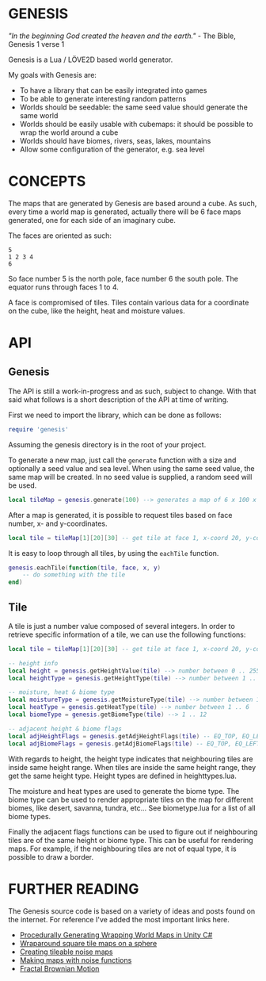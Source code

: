 # GENESIS

*"In the beginning God created the heaven and the earth."*
	- The Bible, Genesis 1 verse 1

Genesis is a Lua / LÖVE2D based world generator. 

My goals with Genesis are:

* To have a library that can be easily integrated into games
* To be able to generate interesting random patterns
* Worlds should be seedable: the same seed value should generate the same world
* Worlds should be easily usable with cubemaps: it should be possible to wrap the world around a cube
* Worlds should have biomes, rivers, seas, lakes, mountains
* Allow some configuration of the generator, e.g. sea level

# CONCEPTS

The maps that are generated by Genesis are based around a cube. As such, every
time a world map is generated, actually there will be 6 face maps generated, one 
for each side of an imaginary cube.

The faces are oriented as such:

	5
	1 2 3 4
	6

So face number 5 is the north pole, face number 6 the south pole. The equator 
runs through faces 1 to 4. 

A face is compromised of tiles. Tiles contain various data for a coordinate on 
the cube, like the height, heat and moisture values.

# API

## Genesis

The API is still a work-in-progress and as such, subject to change. With that 
said what follows is a short description of the API at time of writing.

First we need to import the library, which can be done as follows:

```lua
require 'genesis'
```

Assuming the genesis directory is in the root of your project.

To generate a new map, just call the `generate` function with a size and 
optionally a seed value and sea level. When using the same seed value, the same 
map will be created. In no seed value is supplied, a random seed will be used.

```lua
local tileMap = genesis.generate(100) --> generates a map of 6 x 100 x 100 
```

After a map is generated, it is possible to request tiles based on face number, 
x- and y-coordinates. 

```lua
local tile = tileMap[1][20][30] -- get tile at face 1, x-coord 20, y-coord 30
```

It is easy to loop through all tiles, by using the `eachTile` function.

```lua
genesis.eachTile(function(tile, face, x, y)
	-- do something with the tile
end)
```

## Tile

A tile is just a number value composed of several integers. In order to retrieve
specific information of a tile, we can use the following functions:

```lua
local tile = tileMap[1][20][30] -- get tile at face 1, x-coord 20, y-coord 30

-- height info
local height = genesis.getHeightValue(tile) --> number between 0 .. 255
local heightType = genesis.getHeightType(tile) --> number between 1 .. 6

-- moisture, heat & biome type
local moistureType = genesis.getMoistureType(tile) --> number between 1 .. 6
local heatType = genesis.getHeatType(tile) --> number between 1 .. 6
local biomeType = genesis.getBiomeType(tile) --> 1 .. 12

-- adjacent height & biome flags
local adjHeightFlags = genesis.getAdjHeightFlags(tile) -- EQ_TOP, EQ_LEFT, EQ_RIGHT, EQ_BOTTOM, EQ_ALL
local adjBiomeFlags = genesis.getAdjBiomeFlags(tile) -- EQ_TOP, EQ_LEFT, EQ_RIGHT, EQ_BOTTOM, EQ_ALL
``` 

With regards to height, the height type indicates that neighbouring tiles are inside same height range. When tiles are inside the same height range, they get the same height type. Height types are defined in heighttypes.lua.

The moisture and heat types are used to generate the biome type. The biome type can be used to render appropriate tiles on the map for different biomes, like desert, savanna, tundra, etc... See biometype.lua for a list of all biome types.

Finally the adjacent flags functions can be used to figure out if neighbouring tiles are of the same height or biome type. This can be useful for rendering maps. For example, if the neighbouring tiles are not of equal type, it is possible to draw a border.

# FURTHER READING

The Genesis source code is based on a variety of ideas and posts found on the 
internet. For reference I've added the most important links here.

* [Procedurally Generating Wrapping World Maps in Unity C#][0]
* [Wraparound square tile maps on a sphere][1]
* [Creating tileable noise maps][2]
* [Making maps with noise functions][3]
* [Fractal Brownian Motion][4]

[0]: http://www.jgallant.com/procedurally-generating-wrapping-world-maps-in-unity-csharp-part-1
[1]: https://www.redblobgames.com/x/1938-square-tiling-of-sphere/
[2]: https://ronvalstar.nl/creating-tileable-noise-maps
[3]: https://www.redblobgames.com/maps/terrain-from-noise/
[4]: https://thebookofshaders.com/13/
